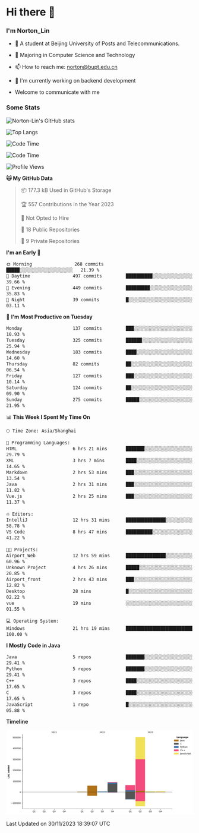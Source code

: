 
# Hi there 👋

### I'm Norton_Lin
- 🏫 A student at Beijing University of Posts and Telecommunications.
- 🌱 Majoring in Computer Science and Technology
- 📫 How to reach me: norton@bupt.edu.cn
- 🌱 I'm currently working on backend development

- Welcome to communicate with me

### Some Stats
![Norton-Lin's GitHub stats](https://github-readme-stats.vercel.app/api?username=Norton-Lin&count_private=true&show_icons=true&theme=radical)

![Top Langs](https://github-readme-stats.vercel.app/api/top-langs/?username=Norton-Lin&langs_count=10&layout=compact)

![Code Time](https://github-readme-stats.vercel.app/api/wakatime?username=Norton_Lin)

<!--START_SECTION:waka-->
![Code Time](http://img.shields.io/badge/Code%20Time-432%20hrs%2045%20mins-blue)

![Profile Views](http://img.shields.io/badge/Profile%20Views-1-blue)

**🐱 My GitHub Data** 

> 📦 177.3 kB Used in GitHub's Storage 
 > 
> 🏆 557 Contributions in the Year 2023
 > 
> 🚫 Not Opted to Hire
 > 
> 📜 18 Public Repositories 
 > 
> 🔑 9 Private Repositories 
 > 
**I'm an Early 🐤** 

```text
🌞 Morning                268 commits         █████░░░░░░░░░░░░░░░░░░░░   21.39 % 
🌆 Daytime                497 commits         ██████████░░░░░░░░░░░░░░░   39.66 % 
🌃 Evening                449 commits         █████████░░░░░░░░░░░░░░░░   35.83 % 
🌙 Night                  39 commits          █░░░░░░░░░░░░░░░░░░░░░░░░   03.11 % 
```
📅 **I'm Most Productive on Tuesday** 

```text
Monday                   137 commits         ███░░░░░░░░░░░░░░░░░░░░░░   10.93 % 
Tuesday                  325 commits         ██████░░░░░░░░░░░░░░░░░░░   25.94 % 
Wednesday                183 commits         ████░░░░░░░░░░░░░░░░░░░░░   14.60 % 
Thursday                 82 commits          ██░░░░░░░░░░░░░░░░░░░░░░░   06.54 % 
Friday                   127 commits         ███░░░░░░░░░░░░░░░░░░░░░░   10.14 % 
Saturday                 124 commits         ██░░░░░░░░░░░░░░░░░░░░░░░   09.90 % 
Sunday                   275 commits         █████░░░░░░░░░░░░░░░░░░░░   21.95 % 
```


📊 **This Week I Spent My Time On** 

```text
🕑︎ Time Zone: Asia/Shanghai

💬 Programming Languages: 
HTML                     6 hrs 21 mins       ███████░░░░░░░░░░░░░░░░░░   29.79 % 
XML                      3 hrs 7 mins        ████░░░░░░░░░░░░░░░░░░░░░   14.65 % 
Markdown                 2 hrs 53 mins       ███░░░░░░░░░░░░░░░░░░░░░░   13.54 % 
Java                     2 hrs 31 mins       ███░░░░░░░░░░░░░░░░░░░░░░   11.82 % 
Vue.js                   2 hrs 25 mins       ███░░░░░░░░░░░░░░░░░░░░░░   11.37 % 

🔥 Editors: 
IntelliJ                 12 hrs 31 mins      ███████████████░░░░░░░░░░   58.78 % 
VS Code                  8 hrs 47 mins       ██████████░░░░░░░░░░░░░░░   41.22 % 

🐱‍💻 Projects: 
Airport_Web              12 hrs 59 mins      ███████████████░░░░░░░░░░   60.96 % 
Unknown Project          4 hrs 26 mins       █████░░░░░░░░░░░░░░░░░░░░   20.85 % 
Airport_front            2 hrs 43 mins       ███░░░░░░░░░░░░░░░░░░░░░░   12.82 % 
Desktop                  28 mins             █░░░░░░░░░░░░░░░░░░░░░░░░   02.22 % 
vue                      19 mins             ░░░░░░░░░░░░░░░░░░░░░░░░░   01.55 % 

💻 Operating System: 
Windows                  21 hrs 19 mins      █████████████████████████   100.00 % 
```

**I Mostly Code in Java** 

```text
Java                     5 repos             ███████░░░░░░░░░░░░░░░░░░   29.41 % 
Python                   5 repos             ███████░░░░░░░░░░░░░░░░░░   29.41 % 
C++                      3 repos             ████░░░░░░░░░░░░░░░░░░░░░   17.65 % 
C                        3 repos             ████░░░░░░░░░░░░░░░░░░░░░   17.65 % 
JavaScript               1 repo              █░░░░░░░░░░░░░░░░░░░░░░░░   05.88 % 
```



**Timeline**

![Lines of Code chart](https://raw.githubusercontent.com/Norton-Lin/Norton-Lin/main/assets/bar_graph.png)


 Last Updated on 30/11/2023 18:39:07 UTC
<!--END_SECTION:waka-->
